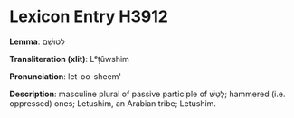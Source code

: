 # Lexicon Entry H3912

**Lemma**: לְטוּשִׁם

**Transliteration (xlit)**: Lᵉṭûwshim

**Pronunciation**: let-oo-sheem'

**Description**:
masculine plural of passive participle of לָטַשׁ; hammered (i.e. oppressed) ones; Letushim, an Arabian tribe; Letushim.
